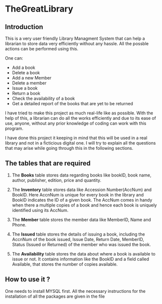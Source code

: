# TheGreatLibrary

## Introduction
This is a very user friendly Library Managment System that can help a librarian to store data very efficiently without any hassle. All the possble actions can be performed using this.

One can:
* Add a book
* Delete a book
* Add a new Member
* Delete a member
* Issue a book
* Return a book
* Check the availability of a book
* Get a detailed report of the books that are yet to be returned

I have tried to make this project as much real-life like as possible. With the help of this, a librarian can do all the works efficiently and due to its ease of use, anyone, without any prior knowledge of coding can work with this program.

I have done this project it keeping in mind that this will be used in a real library and not in a ficticious digital one. I will try to explain all the questions that may arise while going through this in the following sections.

## The tables that are required
1. The **Books** table stores data regarding books like bookID, book name, author, publisher, edition, price and quantity.
   
3. The **Inventory** table stores data like Accession Number(AccNum) and BookID. Here AccnNum is unique for every book in the library and BookID indicates the ID of a given book. The AccNum comes in handy when there a multiple copies of a book and hence each book is uniquely identified using its AccNum.
   
5. The **Member** table stores the member data like MemberID, Name and Phone.
   
7. The **Issued** table stores the details of issuing a book, including the AccnNum of the book issued, Issue Date, Return Date, MemberID, Status (Issued or Returned) of the member who was issued the book.
   
9. The **Availability** table stores the data about where a book is available to issue or not. It contains information like the BookID and a field called Available, that stores the number of copies available.

## How to use it ?
One needs to install MYSQL first. All the necessary instructions for the installation of all the packages are given in the file 
